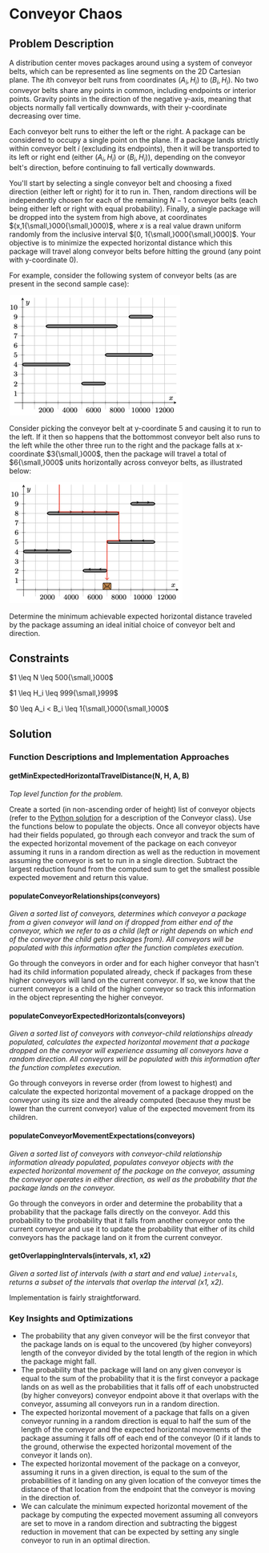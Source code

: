 # Conveyor Chaos

## Problem Description

A distribution center moves packages around using a system of conveyor belts, which can be represented as line segments on the 2D Cartesian plane. The $i\text{th}$ conveyor belt runs from coordinates $(A_i,H_i)$ to $(B_i,H_i)$. No two conveyor belts share any points in common, including endpoints or interior points. Gravity points in the direction of the negative y-axis, meaning that objects normally fall vertically downwards, with their y-coordinate decreasing over time.

Each conveyor belt runs to either the left or the right. A package can be considered to occupy a single point on the plane. If a package lands strictly within conveyor belt $i$ (excluding its endpoints), then it will be transported to its left or right end (either $(A_i,H_i)$ or $(B_i,H_i)$), depending on the conveyor belt's direction, before continuing to fall vertically downwards.

You'll start by selecting a single conveyor belt and choosing a fixed direction (either left or right) for it to run in. Then, random directions will be independently chosen for each of the remaining $N-1$ conveyor belts (each being either left or right with equal probability). Finally, a single package will be dropped into the system from high above, at coordinates $(x,1{\small,}000{\small,}000)$, where $x$ is a real value drawn uniform randomly from the inclusive interval $[0, 1{\small,}000{\small,}000]$. Your objective is to minimize the expected horizontal distance which this package will travel along conveyor belts before hitting the ground (any point with y-coordinate $0$).

For example, consider the following system of conveyor belts (as are present in the second sample case):

![system](images/system.png)

Consider picking the conveyor belt at y-coordinate $5$ and causing it to run to the left. If it then so happens that the bottommost conveyor belt also runs to the left while the other three run to the right and the package falls at x-coordinate $3{\small,}000$, then the package will travel a total of $6{\small,}000$ units horizontally across conveyor belts, as illustrated below:

![annotated system](images/annotated%20system.png)

Determine the minimum achievable expected horizontal distance traveled by the package assuming an ideal initial choice of conveyor belt and direction.

## Constraints

$1 \leq N \leq 500{\small,}000$

$1 \leq H_i \leq 999{\small,}999$

$0 \leq A_i < B_i \leq 1{\small,}000{\small,}000$

## Solution

### Function Descriptions and Implementation Approaches

#### getMinExpectedHorizontalTravelDistance(N, H, A, B)

*Top level function for the problem.*

Create a sorted (in non-ascending order of height) list of conveyor objects (refer to the [Python solution](./python/Conveyor_Chaos.py) for a description of the Conveyor class). Use the functions below to populate the objects. Once all conveyor objects have had their fields populated, go through each conveyor and track the sum of the expected horizontal movement of the package on each conveyor assuming it runs in a random direction as well as the reduction in movement assuming the conveyor is set to run in a single direction. Subtract the largest reduction found from the computed sum to get the smallest possible expected movement and return this value.

#### populateConveyorRelationships(conveyors)

*Given a sorted list of conveyors, determines which conveyor a package from a given conveyor will land on if dropped from either end of the conveyor, which we refer to as a child (left or right depends on which end of the conveyor the child gets packages from). All conveyors will be populated with this information after the function completes execution.*

Go through the conveyors in order and for each higher conveyor that hasn't had its child information populated already, check if packages from these higher conveyors will land on the current conveyor. If so, we know that the current conveyor is a child of the higher conveyor so track this information in the object representing the higher conveyor.

#### populateConveyorExpectedHorizontals(conveyors)

*Given a sorted list of conveyors with conveyor-child relationships already populated, calculates the expected horizontal movement that a package dropped on the conveyor will experience assuming all conveyors have a random direction. All conveyors will be populated with this information after the function completes execution.*

Go through conveyors in reverse order (from lowest to highest) and calculate the expected horizontal movement of a package dropped on the conveyor using its size and the already computed (because they must be lower than the current conveyor) value of the expected movement from its children.

#### populateConveyorMovementExpectations(conveyors)

*Given a sorted list of conveyors with conveyor-child relationship information already populated, populates conveyor objects with the expected horizontal movement of the package on the conveyor, assuming the conveyor operates in either direction, as well as the probability that the package lands on the conveyor.*

Go through the conveyors in order and determine the probability that a probability that the package falls directly on the conveyor. Add this probability to the probability that it falls from another conveyor onto the current conveyor and use it to update the probability that either of its child conveyors has the package land on it from the current conveyor. 

#### getOverlappingIntervals(intervals, x1, x2)

*Given a sorted list of intervals (with a start and end value) ```intervals```, returns a subset of the intervals that overlap the interval (x1, x2).*

Implementation is fairly straightforward.

### Key Insights and Optimizations

- The probability that any given conveyor will be the first conveyor that the package lands on is equal to the uncovered (by higher conveyors) length of the conveyor divided by the total length of the region in which the package might fall. 
- The probability that the package will land on any given conveyor is equal to the sum of the probability that it is the first conveyor a package lands on as well as the probabilities that it falls off of each unobstructed (by higher conveyors) conveyor endpoint above it that overlaps with the conveyor, assuming all conveyors run in a random direction.
- The expected horizontal movement of a package that falls on a given conveyor running in a random direction is equal to half the sum of the length of the conveyor and the expected horizontal movements of the package assuming it falls off of each end of the conveyor (0 if it lands to the ground, otherwise the expected horizontal movement of the conveyor it lands on). 
- The expected horizontal movement of the package on a conveyor, assuming it runs in a given direction, is equal to the sum of the probabilities of it landing on any given location of the conveyor times the distance of that location from the endpoint that the conveyor is moving in the direction of.
- We can calculate the minimum expected horizontal movement of the package by computing the expected movement assuming all conveyors are set to move in a random direction and subtracting the biggest reduction in movement that can be expected by setting any single conveyor to run in an optimal direction. 